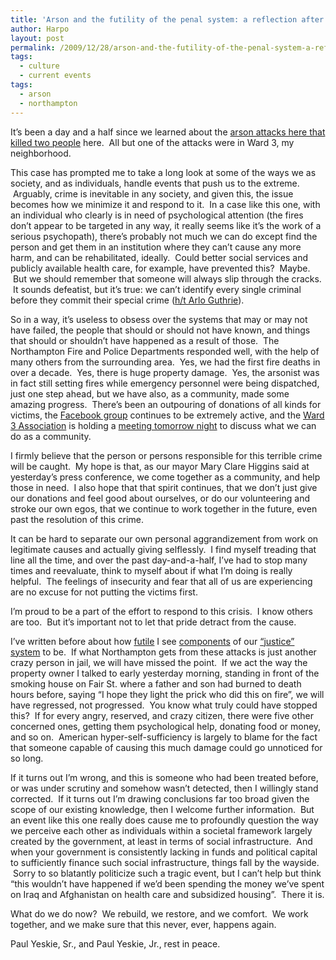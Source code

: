 ```yaml
---
title: 'Arson and the futility of the penal system: a reflection after 60 hours'
author: Harpo
layout: post
permalink: /2009/12/28/arson-and-the-futility-of-the-penal-system-a-reflection-after-60-hours/
tags:
  - culture
  - current events
tags:
  - arson
  - northampton
---
```

It&#8217;s been a day and a half since we learned about the <a href="http://gazettenet.com/2009/12/28/arsonist-stalks-northampton" target="_blank">arson attacks here that killed two people</a> here.  All but one of the attacks were in Ward 3, my neighborhood.

This case has prompted me to take a long look at some of the ways we as society, and as individuals, handle events that push us to the extreme.  Arguably, crime is inevitable in any society, and given this, the issue becomes how we minimize it and respond to it.  In a case like this one, with an individual who clearly is in need of psychological attention (the fires don&#8217;t appear to be targeted in any way, it really seems like it&#8217;s the work of a serious psychopath), there&#8217;s probably not much we can do except find the person and get them in an institution where they can&#8217;t cause any more harm, and can be rehabilitated, ideally.  Could better social services and publicly available health care, for example, have prevented this?  Maybe.  But we should remember that someone will always slip through the cracks.  It sounds defeatist, but it&#8217;s true: we can&#8217;t identify every single criminal before they commit their special crime (<a href="http://www.arlo.net/resources/lyrics/alices.shtml" target="_blank">h/t Arlo Guthrie</a>).

So in a way, it&#8217;s useless to obsess over the systems that may or may not have failed, the people that should or should not have known, and things that should or shouldn&#8217;t have happened as a result of those.  The Northampton Fire and Police Departments responded well, with the help of many others from the surrounding area.  Yes, we had the first fire deaths in over a decade.  Yes, there is huge property damage.  Yes, the arsonist was in fact still setting fires while emergency personnel were being dispatched, just one step ahead, but we have also, as a community, made some amazing progress.  There&#8217;s been an outpouring of donations of all kinds for victims, the <a href="http://www.facebook.com/group.php?gid=224400058116" target="_blank">Facebook group</a> continues to be extremely active, and the <a href="http://wardthree.com/" target="_blank">Ward 3 Association</a> is holding a <a href="http://wardthree.com/2009/12/emergency-meeting-tuesday-dec-29th-7-pm.html" target="_blank">meeting tomorrow night</a> to discuss what we can do as a community.

I firmly believe that the person or persons responsible for this terrible crime will be caught.  My hope is that, as our mayor Mary Clare Higgins said at yesterday&#8217;s press conference, we come together as a community, and help those in need.  I also hope that that spirit continues, that we don&#8217;t just give our donations and feel good about ourselves, or do our volunteering and stroke our own egos, that we continue to work together in the future, even past the resolution of this crime.

It can be hard to separate our own personal aggrandizement from work on legitimate causes and actually giving selflessly.  I find myself treading that line all the time, and over the past day-and-a-half, I&#8217;ve had to stop many times and reevaluate, think to myself about if what I&#8217;m doing is really helpful.  The feelings of insecurity and fear that all of us are experiencing are no excuse for not putting the victims first.

I&#8217;m proud to be a part of the effort to respond to this crisis.  I know others are too.  But it&#8217;s important not to let that pride detract from the cause.

I&#8217;ve written before about how <a href="http://www.harpojaeger.com/2009/11/05/when-is-vindictiveness-productive/" target="_blank">futile</a> I see <a href="http://www.harpojaeger.com/2009/07/26/what-chris-brown-and-scott-roeder-have-in-common/" target="_blank">components</a> of our <a href="http://www.harpojaeger.com/2008/09/24/pause/" target="_blank">&#8220;justice&#8221; system</a> to be.  If what Northampton gets from these attacks is just another crazy person in jail, we will have missed the point.  If we act the way the property owner I talked to early yesterday morning, standing in front of the smoking house on Fair St. where a father and son had burned to death hours before, saying &#8220;I hope they light the prick who did this on fire&#8221;, we will have regressed, not progressed.  You know what truly could have stopped this?  If for every angry, reserved, and crazy citizen, there were five other concerned ones, getting them psychological help, donating food or money, and so on.  American hyper-self-sufficiency is largely to blame for the fact that someone capable of causing this much damage could go unnoticed for so long.

If it turns out I&#8217;m wrong, and this is someone who had been treated before, or was under scrutiny and somehow wasn&#8217;t detected, then I willingly stand corrected.  If it turns out I&#8217;m drawing conclusions far too broad given the scope of our existing knowledge, then I welcome further information.  But an event like this one really does cause me to profoundly question the way we perceive each other as individuals within a societal framework largely created by the government, at least in terms of social infrastructure.  And when your government is consistently lacking in funds and political capital to sufficiently finance such social infrastructure, things fall by the wayside.  Sorry to so blatantly politicize such a tragic event, but I can&#8217;t help but think &#8220;this wouldn&#8217;t have happened if we&#8217;d been spending the money we&#8217;ve spent on Iraq and Afghanistan on health care and subsidized housing&#8221;.  There it is.

What do we do now?  We rebuild, we restore, and we comfort.  We work together, and we make sure that this never, ever, happens again.

Paul Yeskie, Sr., and Paul Yeskie, Jr., rest in peace.
